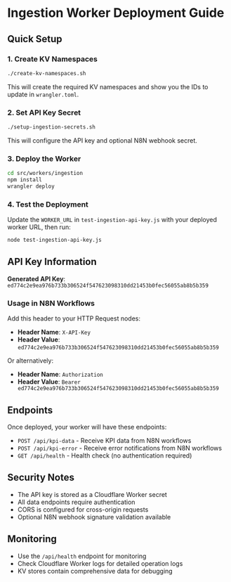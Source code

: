# Ingestion Worker Deployment Guide

## Quick Setup

### 1. Create KV Namespaces
```bash
./create-kv-namespaces.sh
```
This will create the required KV namespaces and show you the IDs to update in `wrangler.toml`.

### 2. Set API Key Secret
```bash
./setup-ingestion-secrets.sh
```
This will configure the API key and optional N8N webhook secret.

### 3. Deploy the Worker
```bash
cd src/workers/ingestion
npm install
wrangler deploy
```

### 4. Test the Deployment
Update the `WORKER_URL` in `test-ingestion-api-key.js` with your deployed worker URL, then run:
```bash
node test-ingestion-api-key.js
```

## API Key Information

**Generated API Key**: `ed774c2e9ea976b733b306524f547623098310dd21453b0fec56055ab8b5b359`

### Usage in N8N Workflows

Add this header to your HTTP Request nodes:
- **Header Name**: `X-API-Key`
- **Header Value**: `ed774c2e9ea976b733b306524f547623098310dd21453b0fec56055ab8b5b359`

Or alternatively:
- **Header Name**: `Authorization`
- **Header Value**: `Bearer ed774c2e9ea976b733b306524f547623098310dd21453b0fec56055ab8b5b359`

## Endpoints

Once deployed, your worker will have these endpoints:

- `POST /api/kpi-data` - Receive KPI data from N8N workflows
- `POST /api/kpi-error` - Receive error notifications from N8N workflows  
- `GET /api/health` - Health check (no authentication required)

## Security Notes

- The API key is stored as a Cloudflare Worker secret
- All data endpoints require authentication
- CORS is configured for cross-origin requests
- Optional N8N webhook signature validation available

## Monitoring

- Use the `/api/health` endpoint for monitoring
- Check Cloudflare Worker logs for detailed operation logs
- KV stores contain comprehensive data for debugging